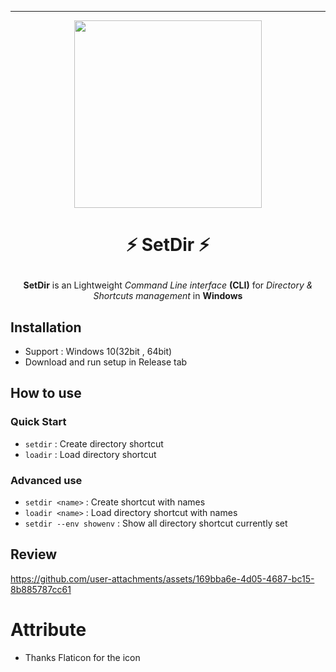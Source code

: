 ___
<p align="center" >
  <img src="https://github.com/user-attachments/assets/b8f08734-98c5-4d0e-9d4b-eff82fa32dbd" width="300", height="300">
</p>

# <p align="center">⚡ SetDir ⚡</p>

<p align="center">
  <b>SetDir</b> is an Lightweight <i>Command Line interface</i> <b>(CLI)</b> for <i>Directory &amp; Shortcuts management</i> in <b>Windows</b> 
</p>

## Installation
+ Support : Windows 10(32bit , 64bit)
+ Download and run setup in Release tab
## How to use
### Quick Start
+ `setdir` : Create directory shortcut
+ `loadir` : Load directory shortcut

### Advanced use
+ `setdir <name>` : Create shortcut with names
+ `loadir <name>` : Load directory shortcut with names
+ `setdir --env showenv` : Show all directory shortcut currently set

## Review
https://github.com/user-attachments/assets/169bba6e-4d05-4687-bc15-8b885787cc61

# Attribute
+ Thanks Flaticon for the icon
